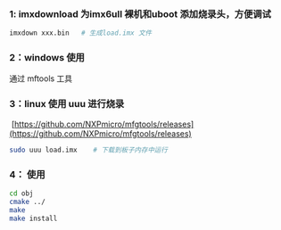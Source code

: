 ### 1: imxdownload 为imx6ull 裸机和uboot 添加烧录头，方便调试

```bash
imxdown xxx.bin   #	生成load.imx 文件 
```

### 2：windows 使用

通过 mftools 工具

### 3：linux 使用 uuu 进行烧录

​	[https://github.com/NXPmicro/mfgtools/releases](https://github.com/NXPmicro/mfgtools/releases)

```bash
sudo uuu load.imx    # 下载到板子内存中运行
```

### 4： 使用

```bash
cd obj
cmake ../
make 
make install
```

 